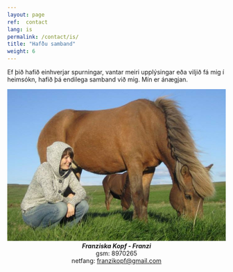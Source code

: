 ```yaml
---
layout: page
ref:  contact
lang: is
permalink: /contact/is/
title: "Hafðu samband"
weight: 6
---
```


Ef þið hafið einhverjar spurningar, vantar meiri upplýsingar eða viljið fá mig í heimsókn, hafið þá endilega samband við mig.
Mín er ánægjan.
<center>
<a href="/images/Kutur.jpg" data-lightbox="Kutur" data-title="Kútur og ég">
  <img src="/images/Kutur_thumb.jpg" title="Kútur og ég">
</a>
</center>

<center>
<strong><i>Franziska Kopf - Franzi</i></strong>
</center>

<center>
gsm: 8970265
</center>

<center>
netfang: <a href="mailto:franzikopf@gmail.com">franzikopf@gmail.com</a>
</center>
